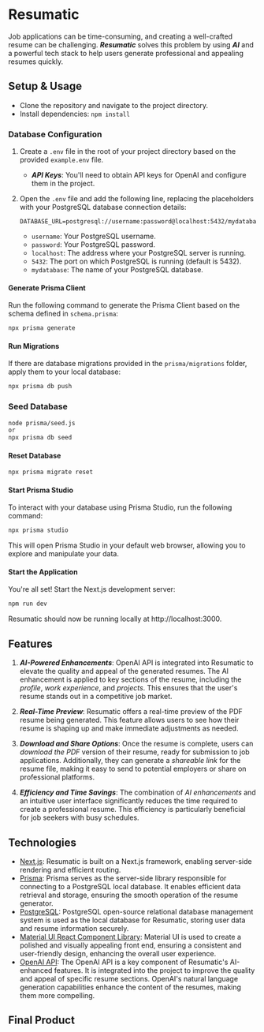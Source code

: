 # Resumatic

Job applications can be time-consuming, and creating a well-crafted resume can be challenging. ***Resumatic*** solves this problem by using ***AI*** and a powerful tech stack to help users generate professional and appealing resumes quickly.
 
## Setup & Usage
- Clone the repository and navigate to the project directory.
- Install dependencies: `npm install`

### Database Configuration

1. Create a `.env` file in the root of your project directory based on the provided `example.env` file.
   - ***API Keys***: You'll need to obtain API keys for OpenAI and configure them in the project.

2. Open the `.env` file and add the following line, replacing the placeholders with your PostgreSQL database connection details:

   ```env
   DATABASE_URL=postgresql://username:password@localhost:5432/mydatabase
   ```

   - `username`: Your PostgreSQL username.
   - `password`: Your PostgreSQL password.
   - `localhost`: The address where your PostgreSQL server is running.
   - `5432`: The port on which PostgreSQL is running (default is 5432).
   - `mydatabase`: The name of your PostgreSQL database.

#### Generate Prisma Client

Run the following command to generate the Prisma Client based on the schema defined in `schema.prisma`:

```bash
npx prisma generate
```

#### Run Migrations

If there are database migrations provided in the `prisma/migrations` folder, apply them to your local database:

```bash
npx prisma db push
```

### Seed Database

```bash
node prisma/seed.js
or
npx prisma db seed
```

#### Reset Database

```bash
npx prisma migrate reset
```

#### Start Prisma Studio

To interact with your database using Prisma Studio, run the following command:

```bash
npx prisma studio
```

This will open Prisma Studio in your default web browser, allowing you to explore and manipulate your data.

#### Start the Application

You're all set! Start the Next.js development server:

```bash
npm run dev
```

Resumatic should now be running locally at http://localhost:3000.

## Features
1. ***AI-Powered Enhancements***: OpenAI API is integrated into Resumatic to elevate the quality and appeal of the generated resumes. The AI enhancement is applied to key sections of the resume, including the *profile*, *work experience*, and *projects*. This ensures that the user's resume stands out in a competitive job market.

2. ***Real-Time Preview***: Resumatic offers a real-time preview of the PDF resume being generated. This feature allows users to see how their resume is shaping up and make immediate adjustments as needed.

3. ***Download and Share Options***: Once the resume is complete, users can *download the PDF* version of their resume, ready for submission to job applications. Additionally, they can generate a *shareable link* for the resume file, making it easy to send to potential employers or share on professional platforms.

4. ***Efficiency and Time Savings***: The combination of *AI enhancements* and an intuitive user interface significantly reduces the time required to create a professional resume. This efficiency is particularly beneficial for job seekers with busy schedules.

## Technologies
- [Next.js](https://nextjs.org/): Resumatic is built on a Next.js framework, enabling server-side rendering and efficient routing. 
- [Prisma](https://www.prisma.io/): Prisma serves as the server-side library responsible for connecting to a PostgreSQL local database. It enables efficient data retrieval and storage, ensuring the smooth operation of the resume generator.
- [PostgreSQL](https://www.postgresql.org/): PostgreSQL open-source relational database management system is used as the local database for Resumatic, storing user data and resume information securely.
- [Material UI React Component Library](https://mui.com/material-ui/): Material UI is used to create a polished and visually appealing front end, ensuring a consistent and user-friendly design, enhancing the overall user experience.
- [OpenAI API](https://platform.openai.com/docs/introduction): The OpenAI API is a key component of Resumatic's AI-enhanced features. It is integrated into the project to improve the quality and appeal of specific resume sections. OpenAI's natural language generation capabilities enhance the content of the resumes, making them more compelling.

## Final Product
